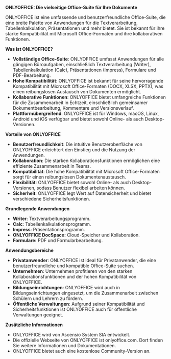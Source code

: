 **ONLYOFFICE: Die vielseitige Office-Suite für Ihre Dokumente**

ONLYOFFICE ist eine umfassende und benutzerfreundliche Office-Suite, die eine breite Palette von Anwendungen für die Textverarbeitung, Tabellenkalkulation, Präsentationen und mehr bietet. Sie ist bekannt für ihre starke Kompatibilität mit Microsoft Office-Formaten und ihre kollaborativen Funktionen.

**Was ist ONLYOFFICE?**

* **Vollständige Office-Suite**: ONLYOFFICE umfasst Anwendungen für alle gängigen Büroaufgaben, einschließlich Textverarbeitung (Writer), Tabellenkalkulation (Calc), Präsentationen (Impress), Formulare und PDF-Bearbeitung.
* **Hohe Kompatibilität**: ONLYOFFICE ist bekannt für seine hervorragende Kompatibilität mit Microsoft Office-Formaten (DOCX, XLSX, PPTX), was einen reibungslosen Austausch von Dokumenten ermöglicht.
* **Kollaborative Funktionen**: ONLYOFFICE bietet umfangreiche Funktionen für die Zusammenarbeit in Echtzeit, einschließlich gemeinsamer Dokumentbearbeitung, Kommentare und Versionsverlauf.
* **Plattformübergreifend**: ONLYOFFICE ist für Windows, macOS, Linux, Android und iOS verfügbar und bietet sowohl Online- als auch Desktop-Versionen.

**Vorteile von ONLYOFFICE**

* **Benutzerfreundlichkeit**: Die intuitive Benutzeroberfläche von ONLYOFFICE erleichtert den Einstieg und die Nutzung der Anwendungen.
* **Kollaboration**: Die starken Kollaborationsfunktionen ermöglichen eine effiziente Zusammenarbeit in Teams.
* **Kompatibilität**: Die hohe Kompatibilität mit Microsoft Office-Formaten sorgt für einen reibungslosen Dokumentenaustausch.
* **Flexibilität**: ONLYOFFICE bietet sowohl Online- als auch Desktop-Versionen, sodass Benutzer flexibel arbeiten können.
* **Sicherheit**: ONLYOFFICE legt Wert auf Datensicherheit und bietet verschiedene Sicherheitsfunktionen.

**Grundlegende Anwendungen**

* **Writer**: Textverarbeitungsprogramm.
* **Calc**: Tabellenkalkulationsprogramm.
* **Impress**: Präsentationsprogramm.
* **ONLYOFFICE DocSpace:** Cloud-Speicher und Kollaboration.
* **Formulare:** PDF und Formularbearbeitung.

**Anwendungsbereiche**

* **Privatanwender**: ONLYOFFICE ist ideal für Privatanwender, die eine benutzerfreundliche und kompatible Office-Suite suchen.
* **Unternehmen**: Unternehmen profitieren von den starken Kollaborationsfunktionen und der hohen Kompatibilität von ONLYOFFICE.
* **Bildungseinrichtungen**: ONLYOFFICE wird auch in Bildungseinrichtungen eingesetzt, um die Zusammenarbeit zwischen Schülern und Lehrern zu fördern.
* **Öffentliche Verwaltungen**: Aufgrund seiner Kompatibilität und Sicherheitsfunktionen ist ONLYOFFICE auch für öffentliche Verwaltungen geeignet.

**Zusätzliche Informationen**

* ONLYOFFICE wird von Ascensio System SIA entwickelt.
* Die offizielle Webseite von ONLYOFFICE ist onlyoffice.com. Dort finden Sie weitere Informationen und Dokumentationen.
* ONLYOFFICE bietet auch eine kostenlose Community-Version an.